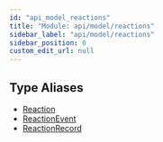 ```yaml
---
id: "api_model_reactions"
title: "Module: api/model/reactions"
sidebar_label: "api/model/reactions"
sidebar_position: 0
custom_edit_url: null
---
```


## Type Aliases

- [Reaction](/api/types/api_model_reactions.Reaction.md)
- [ReactionEvent](/api/types/api_model_reactions.ReactionEvent.md)
- [ReactionRecord](/api/types/api_model_reactions.ReactionRecord.md)

